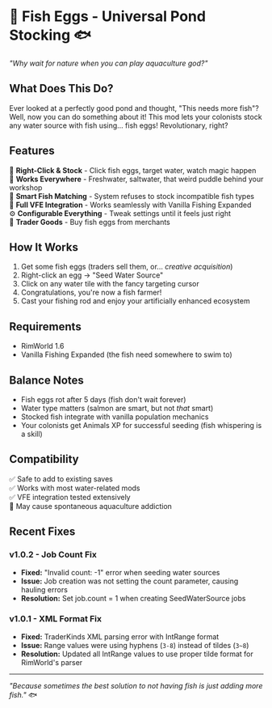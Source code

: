 # 🥚 Fish Eggs - Universal Pond Stocking 🐟

*"Why wait for nature when you can play aquaculture god?"*

## What Does This Do?

Ever looked at a perfectly good pond and thought, "This needs more fish"? Well, now you can do something about it! This mod lets your colonists stock any water source with fish using... fish eggs! Revolutionary, right?

## Features

🎯 **Right-Click & Stock** - Click fish eggs, target water, watch magic happen  
🌊 **Works Everywhere** - Freshwater, saltwater, that weird puddle behind your workshop  
🐠 **Smart Fish Matching** - System refuses to stock incompatible fish types  
🎣 **Full VFE Integration** - Works seamlessly with Vanilla Fishing Expanded  
⚙️ **Configurable Everything** - Tweak settings until it feels just right  
🛒 **Trader Goods** - Buy fish eggs from merchants

## How It Works

1. Get some fish eggs (traders sell them, or... *creative acquisition*)
2. Right-click an egg → "Seed Water Source"  
3. Click on any water tile with the fancy targeting cursor
4. Congratulations, you're now a fish farmer!
5. Cast your fishing rod and enjoy your artificially enhanced ecosystem

## Requirements

- RimWorld 1.6
- Vanilla Fishing Expanded (the fish need somewhere to swim to)

## Balance Notes

- Fish eggs rot after 5 days (fish don't wait forever)
- Water type matters (salmon are smart, but not *that* smart)  
- Stocked fish integrate with vanilla population mechanics
- Your colonists get Animals XP for successful seeding (fish whispering is a skill)

## Compatibility

✅ Safe to add to existing saves  
✅ Works with most water-related mods  
✅ VFE integration tested extensively  
🤔 May cause spontaneous aquaculture addiction  

## Recent Fixes

### v1.0.2 - Job Count Fix
- **Fixed:** "Invalid count: -1" error when seeding water sources
- **Issue:** Job creation was not setting the count parameter, causing hauling errors
- **Resolution:** Set job.count = 1 when creating SeedWaterSource jobs

### v1.0.1 - XML Format Fix
- **Fixed:** TraderKinds XML parsing error with IntRange format  
- **Issue:** Range values were using hyphens (`3-8`) instead of tildes (`3~8`)  
- **Resolution:** Updated all IntRange values to use proper tilde format for RimWorld's parser

---

*"Because sometimes the best solution to not having fish is just adding more fish."* 🐟